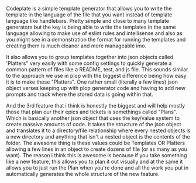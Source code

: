 Codeplate is a simple template generator that allows you to write the template in the language of the file that you want instead of template language like handlebars. Pretty simple and close to many template generators but the key is being able to write the templates in the same language allowing to make use of eslint rules and intellisense and also as you might see in a demonstration the format for running the templates and creating them is much cleaner and more manageable imo.



It also allows you to group templates together into json objects called 'Platters" very easily with some config settings to quickly generate a common pattern of files like a README, test, and js file. This sounds similar to the approach we use in plop with the biggest difference being how easy it is to make these "Platters". One rather small (literally a few lines) json object verses keeping up with plop generator code and having to add new prompts and track where the stored data is going within that.



And the 3rd feature that i think is honestly the biggest and will help mostly those that plan our their epics and tickets is somethings called "Plans". Which is basically another json object that uses the key/value system to create massive amounts of code. It takes the structure of the json object and translates it to a directory/file relationship where every nested objects is a new directory and anything that isn't a nested object is the contents of the folder. The awesome thing is these values could be Templates OR Platters allowing a few lines in an object to create dozens of file (or as many as you want). The reason i think this is awesome is because if you take something like a new feature, this allows you to plan it out visually and at the same it allows you to just run the Plan when you're done and all the work you put in automatically generates the whole structure of the new feature.

